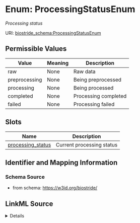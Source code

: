 # Enum: ProcessingStatusEnum 




_Processing status_



URI: [biostride_schema:ProcessingStatusEnum](https://w3id.org/biostride/schema/ProcessingStatusEnum)

## Permissible Values

| Value | Meaning | Description |
| --- | --- | --- |
| raw | None | Raw data |
| preprocessing | None | Being preprocessed |
| processing | None | Being processed |
| completed | None | Processing completed |
| failed | None | Processing failed |




## Slots

| Name | Description |
| ---  | --- |
| [processing_status](processing_status.md) | Current processing status |





## Identifier and Mapping Information






### Schema Source


* from schema: https://w3id.org/biostride/






## LinkML Source

<details>
```yaml
name: ProcessingStatusEnum
description: Processing status
from_schema: https://w3id.org/biostride/
rank: 1000
permissible_values:
  raw:
    text: raw
    description: Raw data
  preprocessing:
    text: preprocessing
    description: Being preprocessed
  processing:
    text: processing
    description: Being processed
  completed:
    text: completed
    description: Processing completed
  failed:
    text: failed
    description: Processing failed

```
</details>